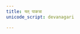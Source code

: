 ```yaml
---
title: यत् पाकत्रा
unicode_script: devanagari

---
```

<div class="js_include" url="/vedAH/Rk/shAkalam/saMhitA/10/aMshAH/yat_pAkatrA.md"  newLevelForH1="2" includeTitle="false"> </div>  

